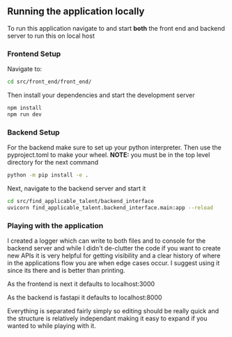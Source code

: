 ## Running the application locally
To run this application navigate to and start **both** the front end and backend server to run this on local host

### Frontend Setup
Navigate to:
```bash
cd src/front_end/front_end/ 
```
Then install your dependencies and start the development server
```bash
npm install
npm run dev
```

### Backend Setup

For the backend make sure to set up your python interpreter. Then use the pyproject.toml to make your wheel. **NOTE:** you must be in the top level directory for the next command
```bash
python -m pip install -e .
```
Next, navigate to the backend server and start it
```bash
cd src/find_applicable_talent/backend_interface
uvicorn find_applicable_talent.backend_interface.main:app --reload
```
### Playing with the application
I created a logger which can write to both files and to console for the backend server and while I didn't de-clutter the code if you want to create new APIs it is very helpful for getting visibility and a clear history of where in the applications flow you are when edge cases occur. I suggest using it since its there and is better than printing. 

As the frontend is next it defaults to localhost:3000

As the backend is fastapi it defaults to localhost:8000

Everything is separated fairly simply so editing should be really quick and the structure is relatively independant making it easy to expand if you wanted to while playing with it.
